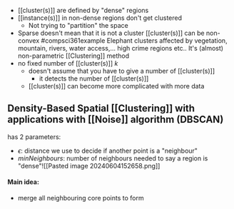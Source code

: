 - [[cluster(s)]] are defined by "dense" regions
- [[instance(s)]] in non-dense regions don't get clustered
	- Not trying to "partition" the space
- Sparse doesn't mean that it is not a cluster
[[cluster(s)]] can be non-convex
#compsci361example 
	Elephant clusters affected by vegetation, mountain, rivers, water access,...
	high crime regions etc..
It's (almost) non-parametric [[Clustering]] method
- no fixed number of [[cluster(s)]] $k$
	- doesn't assume that you have to give a number of [[cluster(s)]]
		- it detects the number of [[cluster(s)]]
	- [[cluster(s)]] can become more complicated with more data
## Density-Based Spatial [[Clustering]] with applications with [[Noise]] algorithm (DBSCAN)
has 2 parameters:
- $\epsilon$: distance we use to decide if another point is a "neighbour"
- $minNeighbours$: number of neighbours needed to say a region is "dense"![[Pasted image 20240604152658.png]]
#### Main idea:
- merge all neighbouring core points to form
